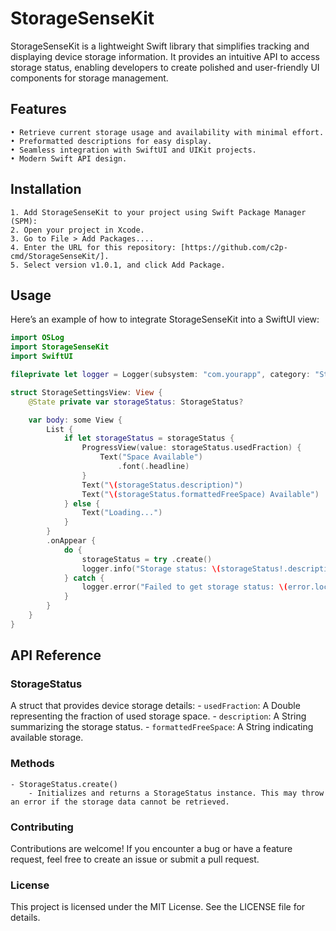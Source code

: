 # StorageSenseKit

StorageSenseKit is a lightweight Swift library that simplifies tracking and displaying device storage information. It provides an intuitive API to access storage status, enabling developers to create polished and user-friendly UI components for storage management.

## Features
    • Retrieve current storage usage and availability with minimal effort.
    • Preformatted descriptions for easy display.
    • Seamless integration with SwiftUI and UIKit projects.
    • Modern Swift API design.

## Installation
    1. Add StorageSenseKit to your project using Swift Package Manager (SPM):
    2. Open your project in Xcode.
    3. Go to File > Add Packages....
    4. Enter the URL for this repository: [https://github.com/c2p-cmd/StorageSenseKit/].
    5. Select version v1.0.1, and click Add Package.

## Usage

Here’s an example of how to integrate StorageSenseKit into a SwiftUI view:
```swift
import OSLog
import StorageSenseKit
import SwiftUI

fileprivate let logger = Logger(subsystem: "com.yourapp", category: "StorageSettingsView")

struct StorageSettingsView: View {
    @State private var storageStatus: StorageStatus?

    var body: some View {
        List {
            if let storageStatus = storageStatus {
                ProgressView(value: storageStatus.usedFraction) {
                    Text("Space Available")
                        .font(.headline)
                }
                Text("\(storageStatus.description)")
                Text("\(storageStatus.formattedFreeSpace) Available")
            } else {
                Text("Loading...")
            }
        }
        .onAppear {
            do {
                storageStatus = try .create()
                logger.info("Storage status: \(storageStatus!.description)")
            } catch {
                logger.error("Failed to get storage status: \(error.localizedDescription)")
            }
        }
    }
}
```

## API Reference

### StorageStatus

A struct that provides device storage details:
    - `usedFraction`: A Double representing the fraction of used storage space.
    - `description`: A String summarizing the storage status.
    - `formattedFreeSpace`: A String indicating available storage.

### Methods
    - StorageStatus.create()
        - Initializes and returns a StorageStatus instance. This may throw an error if the storage data cannot be retrieved.

### Contributing

Contributions are welcome! If you encounter a bug or have a feature request, feel free to create an issue or submit a pull request.

### License

This project is licensed under the MIT License. See the LICENSE file for details.
